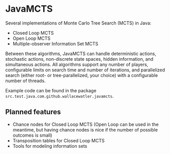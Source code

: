 # JavaMCTS
Several implementations of Monte Carlo Tree Search (MCTS) in Java:
- Closed Loop MCTS
- Open Loop MCTS
- Multiple-observer Information Set MCTS

Between these algorithms, JavaMCTS can handle deterministic actions, stochastic actions, non-discrete state spaces,
hidden information, and simultaneous actions. All algorithms support any number of players, configurable limits on
search time and number of iterations, and parallelized search (either root- or tree-parallelized, your choice) with a
configurable number of threads.

Example code can be found in the package `src.test.java.com.github.wallacewatler.javamcts`.

## Planned features
- Chance nodes for Closed Loop MCTS (Open Loop can be used in the meantime, but having chance nodes is nice if the
  number of possible outcomes is small)
- Transposition tables for Closed Loop MCTS
- Tools for modeling information sets
